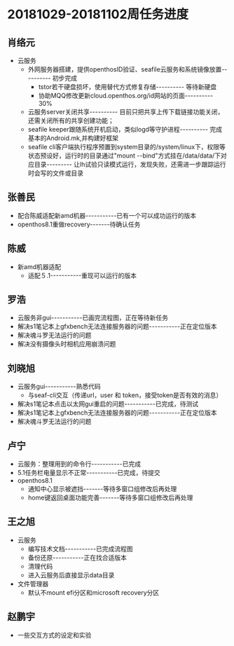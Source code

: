 # 20181029-20181102周任务进度

## 肖络元
- 云服务
   - 外网服务器搭建，提供openthosID验证、seafile云服务和系统镜像放置---------- 初步完成
      - tstor若干硬盘损坏，使用替代方式修复存储---------- 等待新硬盘
      - 协助MQQ修改更新cloud.openthos.org/id网站的页面---------- 30%
   - 云服务server关闭共享---------- 目前只把共享上传下载链接功能关闭，还需关闭所有的共享创建功能；
   - seafile keeper跟随系统开机启动，类似logd等守护进程---------- 完成基本的Android.mk,并构建好框架
   - seafile cli客户端执行程序预置到system目录的/system/linux下，权限等状态预设好，运行时的目录通过"mount --bind"方式挂在/data/data/下对应目录--------- 让lh试验只读模式运行，发现失败，还需进一步跟踪运行时会写的文件或目录

## 张善民
- 配合陈威适配新amd机器-----------已有一个可以成功运行的版本
- openthos8.1重做recovery-------待确认任务

## 陈威
- 新amd机器适配
   - 适配５.1-----------重现可以运行的版本

## 罗浩
- 云服务非gui-----------已画完流程图，正在等待新任务
- 解决s1笔记本上gfxbench无法连接服务器的问题-----------正在定位版本
- 解决魂斗罗无法运行的问题
- 解决没有摄像头时相机应用崩溃问题

## 刘晓旭
- 云服务gui-----------熟悉代码
   - 与seaf-cli交互（传递url，user 和 token，接受token是否有效的消息）
- 解决s1笔记本点击以太网gui重启的问题-----------已完成，待测试
- 解决s1笔记本上gfxbench无法连接服务器的问题-----------正在定位版本
- 解决魂斗罗无法运行的问题

## 卢宁
- 云服务：整理用到的命令行-----------已完成
- 5.1任务栏电量显示不正常-----------已完成，待提交
- openthos8.1
   - 通知中心显示被遮挡-------等待多窗口组修改后再处理
   - home键返回桌面功能完善-------等待多窗口组修改后再处理

## 王之旭
- 云服务
   - 编写技术文档-----------已完成流程图
   - 备份还原-----------正在找合适版本
   - 清理代码
   - 进入云服务后直接显示data目录
- 文件管理器
   - 默认不mount efi分区和microsoft recovery分区

## 赵鹏宇
- 一些交互方式的设定和实验
